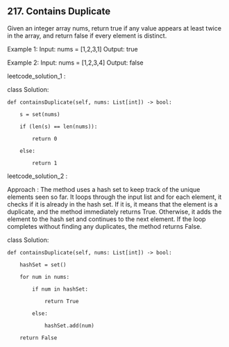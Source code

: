 ## 217. Contains Duplicate
Given an integer array nums, return true if any value appears at least twice in the array, and return false if every element is distinct.

Example 1:
Input: nums = [1,2,3,1]
Output: true

Example 2:
Input: nums = [1,2,3,4]
Output: false



leetcode_solution_1 :

class Solution:

    def containsDuplicate(self, nums: List[int]) -> bool:

        s = set(nums)
        
        if (len(s) == len(nums)):
        
            return 0
        
        else:
        
            return 1



leetcode_solution_2 :

Approach :
The method uses a hash set to keep track of the unique elements seen so far. It loops through the input list and for each element,  it checks if it is already in the 
hash set. If it is, it means that the element is a duplicate, and the method immediately returns True. Otherwise, it adds the element to the hash set and continues 
to the next element. If the loop completes without finding any duplicates, the method returns False.

class Solution:

    def containsDuplicate(self, nums: List[int]) -> bool:
    
        hashSet = set()
    
        for num in nums:
        
            if num in hashSet:
            
                return True
            
            else:
            
                hashSet.add(num)
        
        return False            
